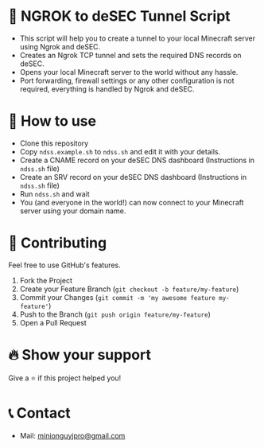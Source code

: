 # 🚀 NGROK to deSEC Tunnel Script
- This script will help you to create a tunnel to your local Minecraft server using Ngrok and deSEC.
- Creates an Ngrok TCP tunnel and sets the required DNS records on deSEC.
- Opens your local Minecraft server to the world without any hassle. 
- Port forwarding, firewall settings or any other configuration is not required, everything is handled by Ngrok and deSEC.

# 🏃 How to use
- Clone this repository
- Copy `ndss.example.sh` to `ndss.sh` and edit it with your details.
- Create a CNAME record on your deSEC DNS dashboard (Instructions in `ndss.sh` file)
- Create an SRV record on your deSEC DNS dashboard (Instructions in `ndss.sh` file)
- Run `ndss.sh` and wait
- You (and everyone in the world!) can now connect to your Minecraft server using your domain name.

# 🧦 Contributing

Feel free to use GitHub's features.

1. Fork the Project
2. Create your Feature Branch (`git checkout -b feature/my-feature`)
3. Commit your Changes (`git commit -m 'my awesome feature my-feature'`)
4. Push to the Branch (`git push origin feature/my-feature`)
5. Open a Pull Request

# 🔥 Show your support

Give a ⭐️ if this project helped you!

# 📞 Contact

-   Mail: minionguyjpro@gmail.com
